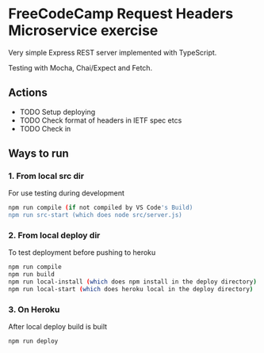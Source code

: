 # FreeCodeCamp Request Headers Microservice exercise

Very simple Express REST server implemented with TypeScript.

Testing with Mocha, Chai/Expect and Fetch.

## Actions

* TODO Setup deploying
* TODO Check format of headers in IETF spec etcs
* TODO Check in

## Ways to run

### 1. From local src dir

For use testing during development

```bash
npm run compile (if not compiled by VS Code's Build)
npm run src-start (which does node src/server.js)
```

### 2. From local deploy dir

To test deployment before pushing to heroku

```bash
npm run compile
npm run build
npm run local-install (which does npm install in the deploy directory)
npm run local-start (which does heroku local in the deploy directory)
```

### 3. On Heroku

After local deploy build is built

```bash
npm run deploy
```

